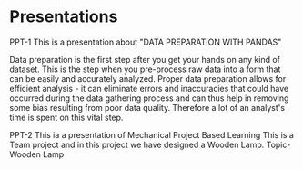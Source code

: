 # Presentations
PPT-1
This is a presentation about "DATA PREPARATION WITH PANDAS"

Data preparation is the first step after you get your hands on any kind of dataset. 
This is the step when you pre-process raw data into a form that can be easily and accurately analyzed. 
Proper data preparation allows for efficient analysis - it can eliminate errors and inaccuracies that could have occurred during the data gathering process and can thus help in removing some bias resulting from poor data quality. 
Therefore a lot of an analyst's time is spent on this vital step.

PPT-2
This ia a presentation of Mechanical Project Based Learning
This is a Team project and in this project we have designed a Wooden Lamp.
Topic-Wooden Lamp
